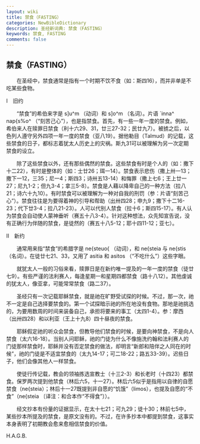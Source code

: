 ```yaml
---
layout: wiki
title: 禁食（FASTING）
categories: NewBibleDictionary
description: 圣经新词典: 禁食（FASTING）
keywords: 禁食, FASTING
comments: false
---
```


## 禁食（FASTING）

　　在圣经中，禁食通常是指有一个时期不饮不食（如：斯四16），而并非单是不吃某些食物。

Ⅰ　旧约

　　“禁食”的希伯来字是 s]u^m （动词）和 s]o^m （名词）。片语 `inna^ nap{s%o^ （“刻苦己心”），也是指禁食。首先，有一些一年一度的禁食。例如，希伯来人在赎罪日禁食（利十六29、31，廿三27-32；民廿九7）。被掳之后，以色列人遵守另外四项一年一度的禁食（亚八19）。据他勒目（Talmud）的记载，这些禁食的日子，都标志着犹太人历史上的灾祸。斯九31可以被理解为另一次定期禁食的设立。

　　除了这些禁食以外，还有那些偶然的禁食。这些禁食有时是个人的（如：撒下十二22），有时是整体的（如：士廿26；珥一14）。禁食表示悲伤（撒上卅一13；撒下一12，三35；尼一4；斯四3；诗卅五13-14）和悔罪（撒上七6；王上廿一27；尼九1-2；但九3-4；拿三5-8）。禁食是人藉以降卑自己的一种方法（拉八21；诗六十九10）。有时禁食可以被理解为一种对自我的刑罚（参：片语“刻苦己心”）。禁食往往是为要得着神的引导和帮助（出卅四28；申九9；撒下十二16-23；代下廿3-4；拉八21-23）。人可以代别人禁食（拉十6；斯四15-17）。有人认为禁食会自动使人蒙神垂听（赛五十八3-4）。针对这种想法，众先知宣告说，没有正确行为伴随的禁食，是徒然的（赛五十八5-12；耶十四11-12；亚七）。

Ⅱ　新约

　　通常用来指“禁食”的希腊字是 ne{steuo{ （动词），和 ne{steia 与 ne{stis （名词）。在徒廿七21、33，又用了 asitia 和 asitos （“不吃什么”）这些字眼。

　　就犹太人一般的习俗来看，赎罪日是在新约唯一提及的一年一度的禁食（徒廿七9）。有些严谨的法利赛人，每逢星期一和星期四都禁食（路十八12）。其他虔诚的犹太人，像亚拿，可能常常禁食（路二37）。

　　圣经只有一次记载耶稣禁食，就是祂在旷野受试探的时候。不过，那一次，祂不一定是自己选择要禁食的。第一个试探暗示祂的所在地没有食物。那地是祂挑选的，为要用数周的时间来装备自己，承担将要来的事工（太四1-4）。参：摩西（出卅四28）和以利亚（王上十九8）四十昼夜的禁食。

　　耶稣假定祂的听众会禁食，但教导他们禁食的时候，是要向神禁食，不是向人禁食（太六16-18）。当别人问耶稣，祂的门徒为什么不像施洗约翰和法利赛人的门徒那样禁食时，耶稣并没有否定禁食的做法，却明言“新郎和陪伴之人同在的时候”，祂的门徒是不适宜禁食的（太九14-17；可二18-22；路五33-39）。迟些日子，他们会像其他人一样禁食。

　　使徒行传记载，教会的领袖拣选宣教士（十三2-3）和长老时（十四23）都禁食。保罗两次提到他禁食（林后六5，十一27）。林后六5似乎是指用以自律的自愿禁食（ne{steia）；林后十一27既提到非自愿的“饥饿”（limos），也提及自愿的“不食”（ne{steia 〔译注：和合本作“不得食”〕）。

　　经文抄本有份量的证据显示，在太十七21；可九29；徒十30；林前七5中，某些抄本所提及的禁食，是原文没有的。不过，在许多抄本中都提到禁食，这事实本身表明了初期教会愈来愈相信禁食的价值。

H.A.G.B.








